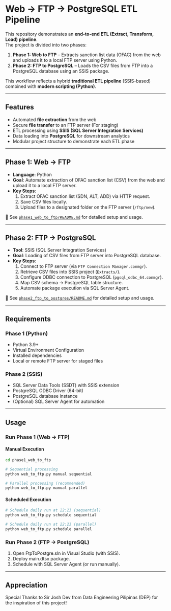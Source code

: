 # Web → FTP → PostgreSQL ETL Pipeline

This repository demonstrates an **end-to-end ETL (Extract, Transform, Load) pipeline**.  
The project is divided into two phases:

1. **Phase 1: Web to FTP** – Extracts sanction list data (OFAC) from the web and uploads it to a local FTP server using Python.  
2. **Phase 2: FTP to PostgreSQL** – Loads the CSV files from FTP into a PostgreSQL database using an SSIS package.  

This workflow reflects a hybrid **traditional ETL pipeline** (SSIS-based) combined with **modern scripting (Python)**.

---

## Features

- Automated **file extraction** from the web  
- Secure **file transfer** to an FTP server (For staging)
- ETL processing using **SSIS (SQL Server Integration Services)**  
- Data loading into **PostgreSQL** for downstream analytics  
- Modular project structure to demonstrate each ETL phase  

---

## Phase 1: Web → FTP

- **Language**: Python
- **Goal**: Automate extraction of OFAC sanction list (CSV) from the web and upload it to a local FTP server.  
- **Key Steps**:
  1. Extract OFAC sanction list (SDN, ALT, ADD) via HTTP request.  
  2. Save CSV files locally.  
  3. Upload files to a designated folder on the FTP server (`/ftp/new`).  

📌 See [`phase1_web_to_ftp/README.md`](./phase1_web_to_ftp/README.md) for detailed setup and usage.

---

## Phase 2: FTP → PostgreSQL

- **Tool**: SSIS (SQL Server Integration Services)  
- **Goal**: Loading of CSV files from FTP server into PostgreSQL database.  
- **Key Steps**:
  1. Connect to FTP server (via `FTP Connection Manager.conmgr`).  
  2. Retrieve CSV files into SSIS project (`Extracts/`).  
  3. Configure ODBC connection to PostgreSQL (`pgsql_odbc_64.conmgr`).  
  4. Map CSV schema → PostgreSQL table structure.  
  5. Automate package execution via SQL Server Agent.  

📌 See [`phase2_ftp_to_postgres/README.md`](./phase2_ftp_to_postgres/README.md) for detailed setup and usage.

---

## Requirements

### Phase 1 (Python)
- Python 3.9+
- Virtual Environment Configuration
- Installed dependencies
- Local or remote FTP server for staged files

### Phase 2 (SSIS)
- SQL Server Data Tools (SSDT) with SSIS extension  
- PostgreSQL ODBC Driver (64-bit)  
- PostgreSQL database instance  
- (Optional) SQL Server Agent for automation 

---

## Usage

### Run Phase 1 (Web → FTP)

#### Manual Execution

```bash
cd phase1_web_to_ftp

# Sequential processing
python web_to_ftp.py manual sequential

# Parallel processing (recommended)
python web_to_ftp.py manual parallel
```

#### Scheduled Execution

```bash
# Schedule daily run at 22:23 (sequential)
python web_to_ftp.py schedule sequential

# Schedule daily run at 22:23 (parallel)
python web_to_ftp.py schedule parallel
```

### Run Phase 2 (FTP → PostgreSQL)

1. Open FtpToPostgre.sln in Visual Studio (with SSIS).
2. Deploy main.dtsx package.
3. Schedule with SQL Server Agent (or run manually).

---

## Appreciation

Special Thanks to Sir Josh Dev from Data Engineering Pilipinas (DEP) for the inspiration of this project!
